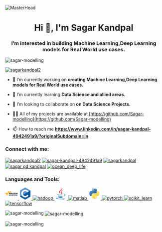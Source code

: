 ![MasterHead](https://miro.medium.com/max/700/1*7bQvSHX_bX7_cbCeL9OYXQ.jpeg)

<h1 align="center">Hi 👋, I'm Sagar Kandpal</h1>
<h3 align="center">I’m interested in building Machine Learning,Deep Learning models for Real World use cases.</h3>

<p align="left"> <img src="https://komarev.com/ghpvc/?username=sagar-modelling&label=Profile%20Views&color=0e75b6&style=plastic" alt="sagar-modelling" /> </p>

<p align="left"> <a href="https://twitter.com/sagarkandpal2" target="blank"><img src="https://img.shields.io/twitter/follow/sagarkandpal2?logo=twitter&style=for-the-badge" alt="sagarkandpal2" /></a> </p>

- 🔭 I’m currently working on **creating Machine Learning,Deep Learning models for Real World use cases.**

- 🌱 I’m currently learning **Data Science and allied areas.**

- 👯 I’m looking to collaborate on **on Data Science Projects.**

- 👨‍💻 All of my projects are available at [https://github.com/Sagar-modelling](https://github.com/Sagar-modelling)

- 📫 How to reach me **https://www.linkedin.com/in/sagar-kandpal-4942491a9/?originalSubdomain=in**

<h3 align="left">Connect with me:</h3>
<p align="left">
<a href="https://twitter.com/sagarkandpal2" target="blank"><img align="center" src="https://raw.githubusercontent.com/rahuldkjain/github-profile-readme-generator/master/src/images/icons/Social/twitter.svg" alt="sagarkandpal2" height="30" width="40" /></a>
<a href="https://linkedin.com/in/sagar-kandpal-4942491a9" target="blank"><img align="center" src="https://raw.githubusercontent.com/rahuldkjain/github-profile-readme-generator/master/src/images/icons/Social/linked-in-alt.svg" alt="sagar-kandpal-4942491a9" height="30" width="40" /></a>
<a href="https://kaggle.com/sagarkandpal" target="blank"><img align="center" src="https://raw.githubusercontent.com/rahuldkjain/github-profile-readme-generator/master/src/images/icons/Social/kaggle.svg" alt="sagarkandpal" height="30" width="40" /></a>
<a href="https://fb.com/sagar gd kandpal" target="blank"><img align="center" src="https://raw.githubusercontent.com/rahuldkjain/github-profile-readme-generator/master/src/images/icons/Social/facebook.svg" alt="sagar gd kandpal" height="30" width="40" /></a>
<a href="https://instagram.com/ocean_deep_life" target="blank"><img align="center" src="https://raw.githubusercontent.com/rahuldkjain/github-profile-readme-generator/master/src/images/icons/Social/instagram.svg" alt="ocean_deep_life" height="30" width="40" /></a>
</p>

<h3 align="left">Languages and Tools:</h3>
<p align="left"> <a href="https://aws.amazon.com" target="_blank"> <img src="https://raw.githubusercontent.com/devicons/devicon/master/icons/amazonwebservices/amazonwebservices-original-wordmark.svg" alt="aws" width="40" height="40"/> </a> <a href="https://www.cprogramming.com/" target="_blank"> <img src="https://raw.githubusercontent.com/devicons/devicon/master/icons/c/c-original.svg" alt="c" width="40" height="40"/> </a> <a href="https://hadoop.apache.org/" target="_blank"> <img src="https://www.vectorlogo.zone/logos/apache_hadoop/apache_hadoop-icon.svg" alt="hadoop" width="40" height="40"/> </a> <a href="https://www.java.com" target="_blank"> <img src="https://raw.githubusercontent.com/devicons/devicon/master/icons/java/java-original.svg" alt="java" width="40" height="40"/> </a> <a href="https://www.mathworks.com/" target="_blank"> <img src="https://upload.wikimedia.org/wikipedia/commons/2/21/Matlab_Logo.png" alt="matlab" width="40" height="40"/> </a> <a href="https://www.python.org" target="_blank"> <img src="https://raw.githubusercontent.com/devicons/devicon/master/icons/python/python-original.svg" alt="python" width="40" height="40"/> </a> <a href="https://pytorch.org/" target="_blank"> <img src="https://www.vectorlogo.zone/logos/pytorch/pytorch-icon.svg" alt="pytorch" width="40" height="40"/> </a> <a href="https://scikit-learn.org/" target="_blank"> <img src="https://upload.wikimedia.org/wikipedia/commons/0/05/Scikit_learn_logo_small.svg" alt="scikit_learn" width="40" height="40"/> </a> <a href="https://www.tensorflow.org" target="_blank"> <img src="https://www.vectorlogo.zone/logos/tensorflow/tensorflow-icon.svg" alt="tensorflow" width="40" height="40"/> </a> </p>

<p><img align="left" src="https://github-readme-stats.vercel.app/api/top-langs?username=sagar-modelling&show_icons=true&locale=en&layout=compact" alt="sagar-modelling" /></p>

<p>&nbsp;<img align="center" src="https://github-readme-stats.vercel.app/api?username=sagar-modelling&show_icons=true&theme=dark&locale=en" alt="sagar-modelling" /></p>

<p><img align="center" src="https://github-readme-streak-stats.herokuapp.com/?user=sagar-modelling&theme=dark" alt="sagar-modelling" /></p>


